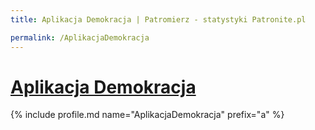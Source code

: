 ```yaml
---
title: Aplikacja Demokracja | Patromierz - statystyki Patronite.pl

permalink: /AplikacjaDemokracja
---
```


# [Aplikacja Demokracja](https://patronite.pl/AplikacjaDemokracja)

{% include profile.md name="AplikacjaDemokracja" prefix="a" %}

